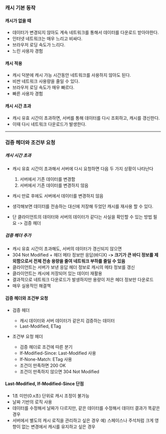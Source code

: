 ### 캐시 기본 동작
#### 캐시가 없을 때
* 데이터가 변경되지 않아도 계속 네트워크를 통해서 데이터를 다운로드 받아야한다.
* 인터넷 네트워크는 매우 느리고 비싸다.
* 브라우저 로딩 속도가 느리다.
* 느린 사용자 경험

#### 캐시 적용
* 캐시 덕분에 캐시 가능 시간동안 네트워크를 사용하지 않아도 된다.
* 비싼 네트워크 사용량을 줄일 수 있다.
* 브라우저 로딩 속도가 매우 빠르다.
* 빠른 사용자 경험

#### 캐시 시간 초과
* 캐시 유효 시간이 초과하면, 서버를 통해 데이터를 다시 조회하고, 캐시를 갱신한다.
* 이때 다시 네트워크 다운로드가 발생한다.
<hr />

### 검증 헤더와 조건부 요청
##### 캐시 시간 초과
* 캐시 유효 시간이 초과해서 서버에 다시 요청하면 다음 두 가지 상황이 나타난다
  1. 서버에서 기존 데이터를 변경함
  2. 서버에서 기존 데이터를 변경하지 않음 

* 캐시 만료 후에도 서버에서 데이터를 변경하지 않음
* 생각해보면 데이터를 전송하는 대신에 저장해 두었던 캐시를 재사용 할 수 있다.
* 단 클라이언트의 데이터와 서버의 데이터가 같다는 사실을 확인할 수 있는 방법 필요 -> 검증 헤더

##### 검증 헤더 추가
 * 캐시 유효 시간이 초과해도, 서버의 데이터가 갱신되지 않으면
 * 304 Not Modified + 헤더 메타 정보만 응답(바디X) **-> 크기가 큰 바디 정보를 제외함으로서 전체 전송 용량을 줄여 네트워크 부하를 줄일 수 있음**
 * 클라이언트는 서버가 보낸 응답 헤더 정보로 캐시의 메타 정보를 갱신
 * 클라이언트는 캐시에 저장되어 있는 데이터 재활용
 * 결과적으로 네트워크 다운로드가 발생하지만 용량이 저은 헤더 정보만 다운로드
 * 매우 실용적인 해결책

#### 검증 헤더와 조건부 요청
* 검증 헤더
  + 캐시 데이터와 서버 데이터가 같은지 검증하는 데이터 
  + Last-Modified, ETag

* 조건부 요청 헤더
  + 검증 헤더로 조건에 따른 분기
  + If-Modified-Since: Last-Modified 사용
  + If-None-Match: ETag 사용
  + 조건이 만족하면 200 OK
  + 조건이 만족하지 않으면 304 Not Modified 

#### Last-Modified, If-Modified-Since 단점
* 1초 미만(0.x초) 단위로 캐시 조정이 불가능
* 날짜 기반의 로직 사용
* 데이터를 수정해서 날짜가 다르지만, 같은 데이터를 수정해서 데이터 결과가 똑같은 경우
* 서버에서 별도의 캐시 로직을 관리하고 싶은 경우
  예) 스페이스나 주석처럼 크게 영향이 없는 변경에서 캐시를 유지하고 싶은 경우
  
  
 
